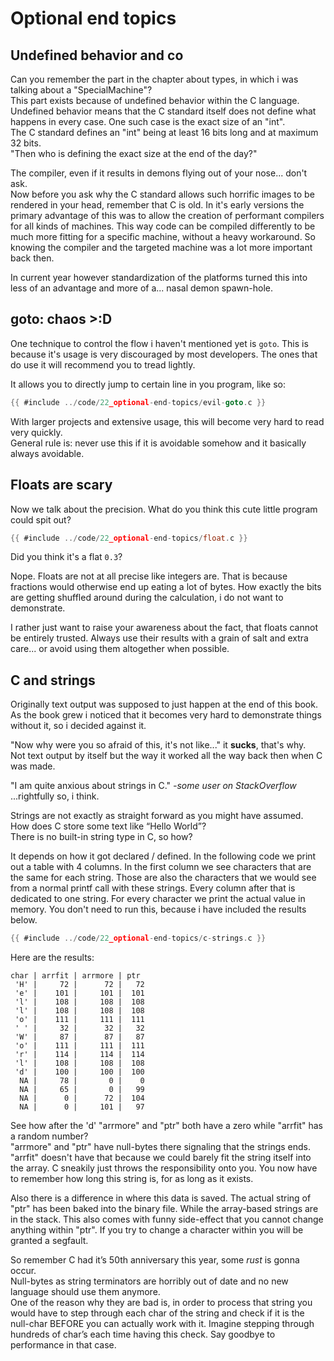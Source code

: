 # Optional end topics

## Undefined behavior and co

Can you remember the part in the chapter about types, in which i was talking
about a "SpecialMachine"?  
This part exists because of undefined behavior within the C language.  
Undefined behavior means that the C standard itself does not define what happens
in every case. One such case is the exact size of an "int".  
The C standard defines an "int" being at least 16 bits long and at maximum 32
bits.  
"Then who is defining the exact size at the end of the day?"  
  
The compiler, even if it results in demons flying out of your nose... don't
ask.  
Now before you ask why the C standard allows such horrific images to be rendered
in your head, remember that C is old. In it's early versions the primary
advantage of this was to allow the creation of performant compilers for all
kinds of machines. This way code can be compiled differently to be much more
fitting for a specific machine, without a heavy workaround. So knowing the
compiler and the targeted machine was a lot more important back then.  
  
In current year however standardization of the platforms turned this into less
of an advantage and more of a... nasal demon spawn-hole.  

## goto: chaos >:D

One technique to control the flow i haven't mentioned yet is `goto`. This is
because it's usage is very discouraged by most developers. The ones that do use
it will recommend you to tread lightly.  
  
It allows you to directly jump to certain line in you program, like so:  

```c
{{ #include ../code/22_optional-end-topics/evil-goto.c }}
```

With larger projects and extensive usage, this will become very hard to read
very quickly.  
General rule is: never use this if it is avoidable somehow and it basically
always avoidable.  

## Floats are scary

Now we talk about the precision. What do you think this cute little program
could spit out?  

```c
{{ #include ../code/22_optional-end-topics/float.c }}
```

Did you think it's a flat `0.3`?  
  
Nope. Floats are not at all precise like integers are. That is because fractions
would otherwise end up eating a lot of bytes. How exactly the bits are getting
shuffled around during the calculation, i do not want to demonstrate.  
  
I rather just want to raise your awareness about the fact, that floats cannot be
entirely trusted. Always use their results with a grain of salt and extra
care... or avoid using them altogether when possible.  

## C and strings

Originally text output was supposed to just happen at the end of this book. As
the book grew i noticed that it becomes very hard to demonstrate things without
it, so i decided against it.  
  
"Now why were you so afraid of this, it's not like..." it **sucks**, that's
why.  
Not text output by itself but the way it worked all the way back then when C was
made.  
  
"I am quite anxious about strings in C." _-some user on StackOverflow_  
...rightfully so, i think.  
  
Strings are not exactly as straight forward as you might have assumed.  
How does C store some text like “Hello World”?  
There is no built-in string type in C, so how?  
  
It depends on how it got declared / defined. In the following code we print out
a table with 4 columns. In the first column we see characters that are the same
for each string. Those are also the characters that we would see from a normal
printf call with these strings. Every column after that is dedicated to one
string. For every character we print the actual value in memory. You don't need
to run this, because i have included the results below.  

```c
{{ #include ../code/22_optional-end-topics/c-strings.c }}
```

Here are the results:  

```
char | arrfit | arrmore | ptr
 'H' |     72 |      72 |   72
 'e' |    101 |     101 |  101
 'l' |    108 |     108 |  108
 'l' |    108 |     108 |  108
 'o' |    111 |     111 |  111
 ' ' |     32 |      32 |   32
 'W' |     87 |      87 |   87
 'o' |    111 |     111 |  111
 'r' |    114 |     114 |  114
 'l' |    108 |     108 |  108
 'd' |    100 |     100 |  100
  NA |     78 |       0 |    0
  NA |     65 |       0 |   99
  NA |      0 |      72 |  104
  NA |      0 |     101 |   97
```

See how after the 'd' "arrmore" and "ptr" both have a zero while "arrfit" has a
random number?  
"arrmore" and "ptr" have null-bytes there signaling that the strings ends.
"arrfit" doesn't have that because we could barely fit the string itself into
the array. C sneakily just throws the responsibility onto you. You now have to
remember how long this string is, for as long as it exists.  
  
Also there is a difference in where this data is saved. The actual string of
"ptr" has been baked into the binary file. While the array-based strings are in
the stack. This also comes with funny side-effect that you cannot change
anything within "ptr". If you try to change a character within you will be
granted a segfault.  
  
So remember C had it’s 50th anniversary this year, some _rust_ is gonna occur.  
Null-bytes as string terminators are horribly out of date and no new language
should use them anymore.  
One of the reason why they are bad is, in order to process that string you would
have to step through each char of the string and check if it is the null-char
BEFORE you can actually work with it. Imagine stepping through hundreds of
char’s each time having this check. Say goodbye to performance in that case.  

